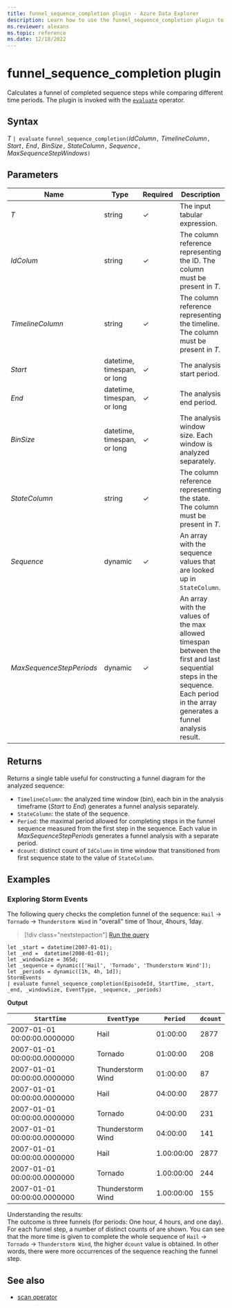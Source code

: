 ```yaml
---
title: funnel_sequence_completion plugin - Azure Data Explorer
description: Learn how to use the funnel_sequence_completion plugin to calculate a funnel of completed sequence steps while comparing different time periods.
ms.reviewer: alexans
ms.topic: reference
ms.date: 12/18/2022
---
```

# funnel_sequence_completion plugin

Calculates a funnel of completed sequence steps while comparing different time periods. The plugin is invoked with the [`evaluate`](evaluateoperator.md) operator.

## Syntax

*T* `| evaluate` `funnel_sequence_completion(`*IdColumn*`,` *TimelineColumn*`,` *Start*`,` *End*`,` *BinSize*`,` *StateColumn*`,` *Sequence*`,` *MaxSequenceStepWindows*`)`

## Parameters

| Name | Type | Required | Description |
|--|--|--|--|
| *T* | string | &check; | The input tabular expression. |
| *IdColum* | string | &check; | The column reference representing the ID. The column must be present in *T*.|
| *TimelineColumn* | string | &check; | The column reference representing the timeline. The column must be present in *T*.|
| *Start* | datetime, timespan, or long | &check; | The analysis start period.|
| *End* | datetime, timespan, or long | &check; | The analysis end period.|
| *BinSize* | datetime, timespan, or long | &check; | The analysis window size. Each window is analyzed separately.|
| *StateColumn* | string | &check; | The column reference representing the state. The column must be present in *T*.|
| *Sequence* | dynamic | &check; | An array with the sequence values that are looked up in `StateColumn`.|
| *MaxSequenceStepPeriods* | dynamic | &check; | An array with the values of the max allowed timespan between the first and last sequential steps in the sequence. Each period in the array generates a funnel analysis result.|

## Returns

Returns a single table useful for constructing a funnel diagram for the analyzed sequence:

* `TimelineColumn`: the analyzed time window (bin), each bin in the analysis timeframe (*Start* to *End*) generates a funnel analysis separately.
* `StateColumn`: the state of the sequence.
* `Period`: the maximal period allowed for completing steps in the funnel sequence measured from the first step in the sequence. Each value in *MaxSequenceStepPeriods* generates a funnel analysis with a separate period.
* `dcount`: distinct count of `IdColumn` in time window that transitioned from first sequence state to the value of `StateColumn`.

## Examples

### Exploring Storm Events

The following query checks the completion funnel of the sequence: `Hail` -> `Tornado` -> `Thunderstorm Wind`
in "overall" time of 1hour, 4hours, 1day.

> [!div class="nextstepaction"]
> <a href="https://dataexplorer.azure.com/clusters/help/databases/Samples?query=H4sIAAAAAAAAA1WQywrCMBBF937F7FohQusbxKWg6xZciEjojBhIJzVJFcWPNylVFBIIw8nh3tHk4eS8tB7WgNKTVzWl4yxbjLI8nOFqoCNCjAH4I5b/xF0xmnuhnhTAyXyG/dzRtSWu4hQfLGtVpYdkK5VOBCSlsSzRdM9Ly0jWeWNr2AdZcvyoG7LKoPs15BcB03BzjFQRP21uxN4NXkA3qdsQFM4tM+lvglNl6iYIleF00yhnkHYooIjty1BK9JsQXV3xW0lAZy8fTUf1QvGNNnwDOQRUXkgBAAA=" target="_blank">Run the query</a>

```kusto
let _start = datetime(2007-01-01);
let _end =  datetime(2008-01-01);
let _windowSize = 365d;
let _sequence = dynamic(['Hail', 'Tornado', 'Thunderstorm Wind']);
let _periods = dynamic([1h, 4h, 1d]);
StormEvents
| evaluate funnel_sequence_completion(EpisodeId, StartTime, _start, _end, _windowSize, EventType, _sequence, _periods) 
```

**Output**

|`StartTime`|`EventType`|`Period`|`dcount`|
|---|---|---|---|
|2007-01-01 00:00:00.0000000|Hail|01:00:00|2877|
|2007-01-01 00:00:00.0000000|Tornado|01:00:00|208|
|2007-01-01 00:00:00.0000000|Thunderstorm Wind|01:00:00|87|
|2007-01-01 00:00:00.0000000|Hail|04:00:00|2877|
|2007-01-01 00:00:00.0000000|Tornado|04:00:00|231|
|2007-01-01 00:00:00.0000000|Thunderstorm Wind|04:00:00|141|
|2007-01-01 00:00:00.0000000|Hail|1.00:00:00|2877|
|2007-01-01 00:00:00.0000000|Tornado|1.00:00:00|244|
|2007-01-01 00:00:00.0000000|Thunderstorm Wind|1.00:00:00|155|

Understanding the results:  
The outcome is three funnels (for periods: One hour, 4 hours, and one day). For each funnel step, a number of distinct counts of  are shown. You can see that the more time is given to complete the whole sequence of `Hail` -> `Tornado` -> `Thunderstorm Wind`, the higher `dcount` value is obtained. In other words, there were more occurrences of the sequence reaching the funnel step.

## See also

* [scan operator](scan-operator.md)
